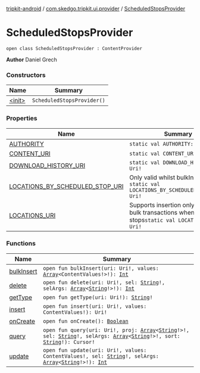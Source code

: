 [tripkit-android](../../index.md) / [com.skedgo.tripkit.ui.provider](../index.md) / [ScheduledStopsProvider](./index.md)

# ScheduledStopsProvider

`open class ScheduledStopsProvider : ContentProvider`

**Author**
Daniel Grech

### Constructors

| Name | Summary |
|---|---|
| [&lt;init&gt;](-init-.md) | `ScheduledStopsProvider()` |

### Properties

| Name | Summary |
|---|---|
| [AUTHORITY](-a-u-t-h-o-r-i-t-y.md) | `static val AUTHORITY: `[`String`](https://kotlinlang.org/api/latest/jvm/stdlib/kotlin/-string/index.html)`!` |
| [CONTENT_URI](-c-o-n-t-e-n-t_-u-r-i.md) | `static val CONTENT_URI: Uri!` |
| [DOWNLOAD_HISTORY_URI](-d-o-w-n-l-o-a-d_-h-i-s-t-o-r-y_-u-r-i.md) | `static val DOWNLOAD_HISTORY_URI: Uri!` |
| [LOCATIONS_BY_SCHEDULED_STOP_URI](-l-o-c-a-t-i-o-n-s_-b-y_-s-c-h-e-d-u-l-e-d_-s-t-o-p_-u-r-i.md) | Only valid whilst bulkInserting. `static val LOCATIONS_BY_SCHEDULED_STOP_URI: Uri!` |
| [LOCATIONS_URI](-l-o-c-a-t-i-o-n-s_-u-r-i.md) | Supports insertion only - used for bulk transactions when inserting stops`static val LOCATIONS_URI: Uri!` |

### Functions

| Name | Summary |
|---|---|
| [bulkInsert](bulk-insert.md) | `open fun bulkInsert(uri: Uri!, values: `[`Array`](https://kotlinlang.org/api/latest/jvm/stdlib/kotlin/-array/index.html)`<ContentValues!>!): `[`Int`](https://kotlinlang.org/api/latest/jvm/stdlib/kotlin/-int/index.html) |
| [delete](delete.md) | `open fun delete(uri: Uri!, sel: `[`String`](https://kotlinlang.org/api/latest/jvm/stdlib/kotlin/-string/index.html)`!, selArgs: `[`Array`](https://kotlinlang.org/api/latest/jvm/stdlib/kotlin/-array/index.html)`<`[`String`](https://kotlinlang.org/api/latest/jvm/stdlib/kotlin/-string/index.html)`!>!): `[`Int`](https://kotlinlang.org/api/latest/jvm/stdlib/kotlin/-int/index.html) |
| [getType](get-type.md) | `open fun getType(uri: Uri!): `[`String`](https://kotlinlang.org/api/latest/jvm/stdlib/kotlin/-string/index.html)`!` |
| [insert](insert.md) | `open fun insert(uri: Uri!, values: ContentValues!): Uri!` |
| [onCreate](on-create.md) | `open fun onCreate(): `[`Boolean`](https://kotlinlang.org/api/latest/jvm/stdlib/kotlin/-boolean/index.html) |
| [query](query.md) | `open fun query(uri: Uri!, proj: `[`Array`](https://kotlinlang.org/api/latest/jvm/stdlib/kotlin/-array/index.html)`<`[`String`](https://kotlinlang.org/api/latest/jvm/stdlib/kotlin/-string/index.html)`!>!, sel: `[`String`](https://kotlinlang.org/api/latest/jvm/stdlib/kotlin/-string/index.html)`!, selArgs: `[`Array`](https://kotlinlang.org/api/latest/jvm/stdlib/kotlin/-array/index.html)`<`[`String`](https://kotlinlang.org/api/latest/jvm/stdlib/kotlin/-string/index.html)`!>!, sort: `[`String`](https://kotlinlang.org/api/latest/jvm/stdlib/kotlin/-string/index.html)`!): Cursor!` |
| [update](update.md) | `open fun update(uri: Uri!, values: ContentValues!, sel: `[`String`](https://kotlinlang.org/api/latest/jvm/stdlib/kotlin/-string/index.html)`!, selArgs: `[`Array`](https://kotlinlang.org/api/latest/jvm/stdlib/kotlin/-array/index.html)`<`[`String`](https://kotlinlang.org/api/latest/jvm/stdlib/kotlin/-string/index.html)`!>!): `[`Int`](https://kotlinlang.org/api/latest/jvm/stdlib/kotlin/-int/index.html) |
